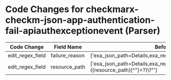 # Code Changes for checkmarx-checkm-json-app-authentication-fail-apiauthexceptionevent (Parser)

| Code Change | Field Name | Before | After |
|-------------|------------|--------|-------|
| edit_regex_field | failure_reason | ['exa_json_path=Details,exa_regex=\\*"(Info|Message)\\*":\s*\\*"({failure_reason}[^"\{\\]+?)\\*"'] | ['exa_json_path=$.Details,exa_regex=\\*"(Info|Message)\\*":\s*\\*"({failure_reason}[^"\{\\]+?)\\*"'] |
| edit_regex_field | resource_path | ['exa_json_path=Details,exa_regex=\\?"RequestPath\\?":\s*\\?"({resource_path}[^"]+?)\\?"'] | ['exa_json_path=$.Details,exa_regex=\\?"RequestPath\\?":\s*\\?"({resource_path}[^"]+?)\\?"'] |